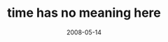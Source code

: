 ---
layout: base.njk
title : 'time has no meaning here' 
view_title : 'time has no meaning here' 
year : '2008' 
date : '2008-05-14' 
img_file : '/drawing/timehasnomeaninghere.png' 
html_file : 'timehasnomeaninghere' 
next_html : 'thesedrugsarentasgoodaswewishwewere.html' 
year_order : '202' 
permalink : "title/{{html_file}}.html"
---